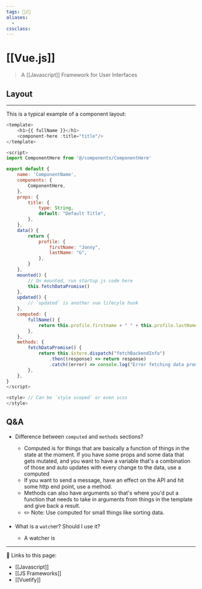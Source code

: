 ```yaml
---
tags: 📝/🌱
aliases:
  -
cssclass:
---
```


# [[Vue.js]]

> A [[Javascript]] Framework for User Interfaces

## Layout
---

This is a typical example of a component layout:

```js
<template>
	<h1>{{ fullName }}</h1>
	<component-here :title="title"/>
</template>

<script>
import ComponentHere from '@/components/ComponentHere'

export default {
	name: 'ComponentName',
	components: {
		ComponentHere,
	},
	props: {
		title: {
			type: String,
			default: "Default Title",
		},
	},
	data() {
		return {
			profile: {
				firstName: "Jonny",
				lastName: "G",
			},
		}
	},
	mounted() {
		// On mounted, run startup js code here
		this.fetchDataPromise()
	},
	updated() {
		// `updated` is another vue lifecyle hook
	},
	computed: {
		fullName() {
			return this.profile.firstname + " " + this.profile.lastName
		},
	},
	methods: {
		fetchDataPromise() {
			return this.$store.dispatch("fetchBackendInfo")
				.then((response) => return response)
				.catch((error) => console.log("Error fetching data promise: ", error))
		},
	},
}
</script>

<style> // Can be `style scoped` or even scss
</style>
```

## Q&A

- Difference between `computed` and `methods` sections?
	- Computed is for things that are basically a function of things in the state at the moment. If you have some props and some data that gets mutated, and you want to have a variable that's a combination of those and auto updates with every change to the data, use a computed
	- If you want to send a message, have an effect on the API and hit some http end point, use a method.
	- Methods can also have arguments so that's where you'd put a function that needs to take in arguments from things in the template and give back a result.
	- ✏️ Note: Use computed for small things like sorting data.

- What is a `watch`er? Should I use it?
	- A watcher is 


---

🔗 Links to this page:
- [[Javascript]]
- [[JS Frameworks]]
- [[Vuetify]]

